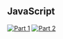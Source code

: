 ## JavaScript
[![Part 1](https://img.shields.io/badge/Part%201-0.102ms-informational)](https://adventofcode.com/2022/)
[![Part 2](https://img.shields.io/badge/Part%202-0.166ms-informational)](https://adventofcode.com/2022/)